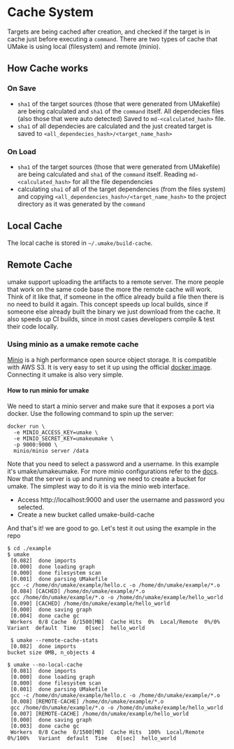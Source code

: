 # Cache System

Targets are being cached after creation, and checked if the target is in cache just before executing a `command`. There are two types of cache that UMake is using local (filesystem) and remote (minio).

## How Cache works

### On Save

* `sha1` of the target sources (those that were generated from UMakefile) are being calculated and `sha1` of the `command` itself. All dependecies files (also those that were auto detected) Saved to `md-<calculated_hash>` file.
* `sha1` of all dependecies are calculated and the just created target is saved to `<all_dependecies_hash>/<target_name_hash>`

### On Load

* `sha1` of the target sources (those that were generated from UMakefile) are being calculated and `sha1` of the `command` itself. Reading `md-<calculated_hash>` for all the file dependencies
* calculating `sha1` of all of the target dependencies (from the files system) and copying `<all_dependencies_hash>/<target_name_hash>` to the project directory as it was generated by the `command`

## Local Cache

The local cache is stored in `~/.umake/build-cache`.

## Remote Cache

umake support uploading the artifacts to a remote server. The more people that work on the same code base the more the remote cache will work.
Think of it like that, if someone in the office already build a file then there is no need to build it again. This concept speeds up local builds, since if someone
else already built the binary we just download from the cache. It also speeds up CI builds, since in most cases developers compile & test their code locally.

### Using minio as a umake remote cache

[Minio](https://min.io/) is a high performance open source object storage. It is compatible with AWS S3. It is very easy to set it up using the official [docker image](https://hub.docker.com/r/minio/minio/). Connecting it umake is also very simple.

#### How to run minio for umake

We need to start a minio server and make sure that it exposes a port via docker.
Use the following command to spin up the server:
```
docker run \
  -e MINIO_ACCESS_KEY=umake \
  -e MINIO_SECRET_KEY=umakeumake \
  -p 9000:9000 \
  minio/minio server /data
```
Note that you need to select a password and a username. In this example it's umake/umakeumake.
For more minio configurations refer to the [docs](https://github.com/minio/minio/blob/master/docs/config/README.md).
Now that the server is up and running we need to create a bucket for umake.
The simplest way to do it is via the minio web interface.

* Access http://localhost:9000 and user the username and password you selected.
* Create a new bucket called umake-build-cache

And that's it! we are good to go. Let's test it out using the example in the repo

```
$ cd ./example
$ umake
 [0.082]  done imports
 [0.000]  done loading graph
 [0.000]  done filesystem scan
 [0.001]  done parsing UMakefile
 gcc -c /home/dn/umake/example/hello.c -o /home/dn/umake/example/*.o
 [0.084] [CACHED] /home/dn/umake/example/*.o
 gcc /home/dn/umake/example/*.o -o /home/dn/umake/example/hello_world
 [0.090] [CACHED] /home/dn/umake/example/hello_world
 [0.000]  done saving graph
 [0.004]  done cache gc
 Workers  0/8 Cache  0/1500[MB]  Cache Hits  0%  Local/Remote  0%/0%   Variant  default  Time   0[sec]  hello_world

 $ umake --remote-cache-stats
 [0.082]  done imports
bucket size 0MB, n_objects 4

$ umake --no-local-cache
 [0.081]  done imports
 [0.000]  done loading graph
 [0.000]  done filesystem scan
 [0.001]  done parsing UMakefile
 gcc -c /home/dn/umake/example/hello.c -o /home/dn/umake/example/*.o
 [0.008] [REMOTE-CACHE] /home/dn/umake/example/*.o
 gcc /home/dn/umake/example/*.o -o /home/dn/umake/example/hello_world
 [0.007] [REMOTE-CACHE] /home/dn/umake/example/hello_world
 [0.000]  done saving graph
 [0.003]  done cache gc
 Workers  0/8 Cache  0/1500[MB]  Cache Hits  100%  Local/Remote  0%/100%   Variant  default  Time   0[sec]  hello_world
```
